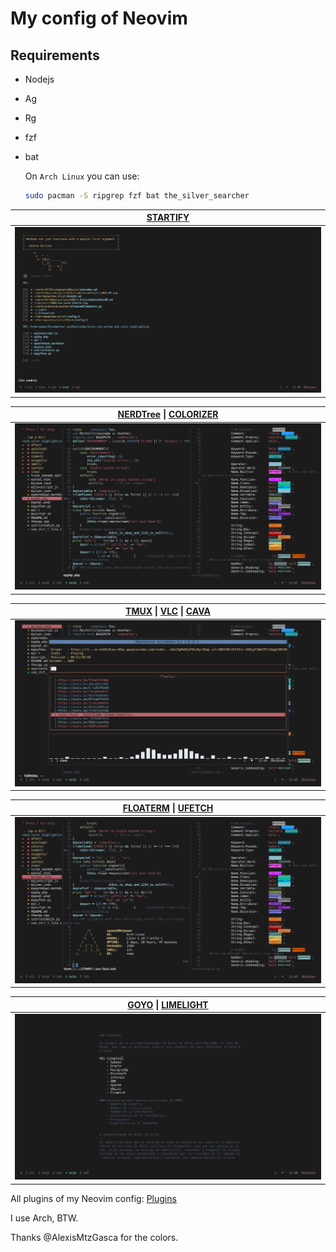 # My config of Neovim

## Requirements

- Nodejs
- Ag
- Rg
- fzf
- bat

    On `Arch Linux` you can use:
    ~~~bash
    sudo pacman -S ripgrep fzf bat the_silver_searcher
    ~~~


| [STARTIFY](https://github.com/mhinz/vim-startify.git) |
| -- |
| ![Startify](img/Startify.png) |

| [NERDTree](https://github.com/preservim/nerdtree.git) \| [COLORIZER](https://github.com/chrisbra/Colorizer.git) |
| -- |
| ![Colors](img/Colors.png)

| [TMUX](https://github.com/tmux/tmux) \|  [VLC](https://github.com/videolan/vlc.git) \| [CAVA](https://github.com/karlstav/cava.git)|
| -- |
| ![Multiterm](img/Multiterm.png) |

| [FLOATERM](https://github.com/voldikss/vim-floaterm) \| [UFETCH](https://gitlab.com/jschx/ufetch.git) |
| -- |
| ![Ufetch](img/Ufetch.png)

| [GOYO](https://github.com/junegunn/goyo.vim.git) \| [LIMELIGHT](https://github.com/junegunn/limelight.vim.git) |
| -- |
| ![Markdown](img/Markdown.png)

All plugins of my Neovim config: [Plugins](https://github.com/spawmc/Neovim-SFW/blob/main/env/plugins.vim)

I use Arch, BTW.

Thanks @AlexisMtzGasca for the colors.
